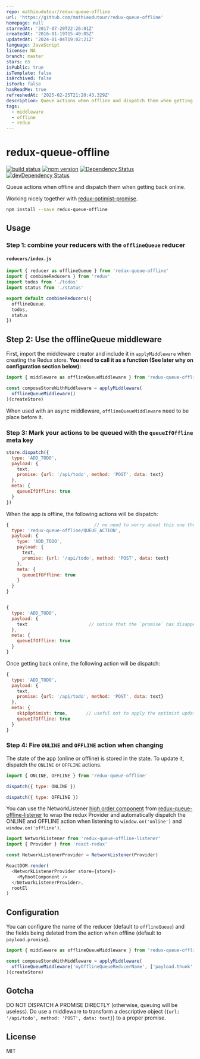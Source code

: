```yaml
---
repo: mathieudutour/redux-queue-offline
url: 'https://github.com/mathieudutour/redux-queue-offline'
homepage: null
starredAt: '2017-07-20T22:26:01Z'
createdAt: '2016-01-19T15:40:05Z'
updatedAt: '2024-01-04T19:02:21Z'
language: JavaScript
license: NA
branch: master
stars: 65
isPublic: true
isTemplate: false
isArchived: false
isFork: false
hasReadMe: true
refreshedAt: '2025-02-25T21:20:43.329Z'
description: Queue actions when offline and dispatch them when getting back online
tags:
  - middleware
  - offline
  - redux
---
```


redux-queue-offline
=============

[![build status](https://img.shields.io/travis/mathieudutour/redux-queue-offline/master.svg?style=flat-square)](https://travis-ci.org/mathieudutour/redux-queue-offline)
[![npm version](https://img.shields.io/npm/v/redux-queue-offline.svg?style=flat-square)](https://www.npmjs.com/package/redux-queue-offline)
[![Dependency Status](https://david-dm.org/mathieudutour/redux-queue-offline.svg)](https://david-dm.org/mathieudutour/redux-queue-offline)
[![devDependency Status](https://david-dm.org/mathieudutour/redux-queue-offline/dev-status.svg)](https://david-dm.org/mathieudutour/redux-queue-offline#info=devDependencies)

Queue actions when offline and dispatch them when getting back online.

Working nicely together with [redux-optimist-promise](https://github.com/mathieudutour/redux-optimist-promise).

```bash
npm install --save redux-queue-offline
```

## Usage

### Step 1: combine your reducers with the `offlineQueue` reducer

#### `reducers/index.js`

```js
import { reducer as offlineQueue } from 'redux-queue-offline'
import { combineReducers } from 'redux'
import todos from './todos'
import status from './status'

export default combineReducers({
  offlineQueue,
  todos,
  status
})
```

## Step 2: Use the offlineQueue middleware

First, import the middleware creator and include it in `applyMiddleware` when creating the Redux store. **You need to call it as a function (See later why on configuration section below):**

```js
import { middleware as offlineQueueMiddleware } from 'redux-queue-offline'

const composeStoreWithMiddleware = applyMiddleware(
  offlineQueueMiddleware()
)(createStore)

```

When used with an async middleware, `offlineQueueMiddleware` need to be place before it.

### Step 3: Mark your actions to be queued with the `queueIfOffline` meta key

```js
store.dispatch({
  type: 'ADD_TODO',
  payload: {
    text,
    promise: {url: '/api/todo', method: 'POST', data: text}
  },
  meta: {
    queueIfOffline: true
  }
})
```

When the app is offline, the following actions will be dispatch:

```js
{                                // no need to worry about this one though
  type: 'redux-queue-offline/QUEUE_ACTION',
  payload: {
    type: 'ADD_TODO',
    payload: {
      text,
      promise: {url: '/api/todo', method: 'POST', data: text}
    },
    meta: {
      queueIfOffline: true
    }
  }
}


{
  type: 'ADD_TODO',
  payload: {
    text                       // notice that the `promise` has disappear
  },
  meta: {
    queueIfOffline: true
  }
}
```

Once getting back online, the following action will be dispatch:

```js
{
  type: 'ADD_TODO',
  payload: {
    text,
    promise: {url: '/api/todo', method: 'POST', data: text}
  },
  meta: {
    skipOptimist: true,       // useful not to apply the optimist update twice
    queueIfOffline: true
  }
}
```


### Step 4: Fire `ONLINE` and `OFFLINE` action when changing

The state of the app (online or offline) is stored in the state. To update it, dispatch the `ONLINE` or `OFFLINE` actions.

```js
import { ONLINE, OFFLINE } from 'redux-queue-offline'

dispatch({ type: ONLINE })

dispatch({ type: OFFLINE })
```

You can use the NetworkListener [high order component](https://gist.github.com/sebmarkbage/ef0bf1f338a7182b6775) from [redux-queue-offline-listener](https://github.com/mathieudutour/redux-queue-offline-listener) to wrap the redux Provider and automatically dispatch the ONLINE and OFFLINE action when listening to `window.on('online')` and `window.on('offline')`.

```js
import NetworkListener from 'redux-queue-offline-listener'
import { Provider } from 'react-redux'

const NetworkListenerProvider = NetworkListener(Provider)

ReactDOM.render(
  <NetworkListenerProvider store={store}>
    <MyRootComponent />
  </NetworkListenerProvider>,
  rootEl
)
```

## Configuration

You can configure the name of the reducer (default to `offlineQueue`) and the fields being deleted from the action when offline (default to `payload.promise`).

```js
import { middleware as offlineQueueMiddleware } from 'redux-queue-offline'

const composeStoreWithMiddleware = applyMiddleware(
  offlineQueueMiddleware('myOfflineQueueReducerName', ['payload.thunk', 'meta.redirect'])
)(createStore)

```

## Gotcha

DO NOT DISPATCH A PROMISE DIRECTLY (otherwise, queuing will be useless). Do use a middleware to transform a descriptive object (`{url: '/api/todo', method: 'POST', data: text}`) to a proper promise.

## License

  MIT
